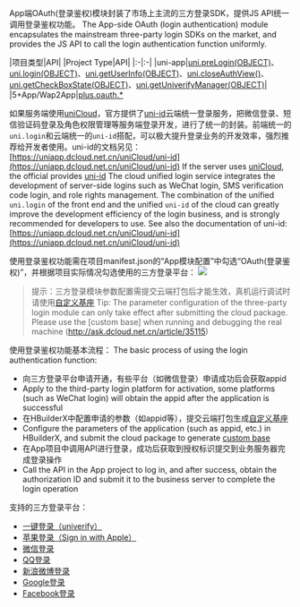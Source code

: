 App端OAuth(登录鉴权)模块封装了市场上主流的三方登录SDK，提供JS API统一调用登录鉴权功能。
The App-side OAuth (login authentication) module encapsulates the mainstream three-party login SDKs on the market, and provides the JS API to call the login authentication function uniformly.

|项目类型|API|
|Project Type|API|
|:-|:-|
|uni-app|[uni.preLogin(OBJECT)](https://uniapp.dcloud.io/api/plugins/login?id=prelogin)、[uni.login(OBJECT)](api/plugins/login?id=login)、[uni.getUserInfo(OBJECT)](https://uniapp.dcloud.io/api/plugins/login?id=getuserinfo)、[uni.closeAuthView()](https://uniapp.dcloud.io/api/plugins/login?id=closeauthview)、[uni.getCheckBoxState(OBJECT)](https://uniapp.dcloud.io/api/plugins/login?id=getcheckboxstate)、[uni.getUniverifyManager(OBJECT)](https://uniapp.dcloud.io/api/plugins/login?id=getuniverifymanager)|
|5+App/Wap2App|[plus.oauth.*](https://www.html5plus.org/doc/zh_cn/oauth.html)

如果服务端使用[uniCloud](https://uniapp.dcloud.io/uniCloud/README)，官方提供了[uni-id](https://uniapp.dcloud.net.cn/uniCloud/uni-id)云端统一登录服务，把微信登录、短信验证码登录及角色权限管理等服务端登录开发，进行了统一的封装。前端统一的`uni.login`和云端统一的`uni-id`搭配，可以极大提升登录业务的开发效率，强烈推荐给开发者使用。uni-id的文档另见：[https://uniapp.dcloud.net.cn/uniCloud/uni-id](https://uniapp.dcloud.net.cn/uniCloud/uni-id)
If the server uses [uniCloud](https://uniapp.dcloud.io/uniCloud/README), the official provides [uni-id](https://uniapp.dcloud.net.cn/uniCloud/uni-id) The cloud unified login service integrates the development of server-side logins such as WeChat login, SMS verification code login, and role rights management. The combination of the unified `uni.login` of the front end and the unified `uni-id` of the cloud can greatly improve the development efficiency of the login business, and is strongly recommended for developers to use. See also the documentation of uni-id: [https://uniapp.dcloud.net.cn/uniCloud/uni-id](https://uniapp.dcloud.net.cn/uniCloud/uni-id)

使用登录鉴权功能需在项目manifest.json的“App模块配置”中勾选“OAuth(登录鉴权)”，并根据项目实际情况勾选使用的三方登录平台：
![](https://native-res.dcloud.net.cn/images/uniapp/oauth/modules.png)

> 提示：三方登录模块参数配置需提交云端打包后才能生效，真机运行调试时请使用[自定义基座](http://ask.dcloud.net.cn/article/35115)
> Tip: The parameter configuration of the three-party login module can only take effect after submitting the cloud package. Please use the [custom base] when running and debugging the real machine (http://ask.dcloud.net.cn/article/35115)

使用登录鉴权功能基本流程：
The basic process of using the login authentication function:
- 向三方登录平台申请开通，有些平台（如微信登录）申请成功后会获取appid
- Apply to the third-party login platform for activation, some platforms (such as WeChat login) will obtain the appid after the application is successful
- 在HBuilderX中配置申请的参数（如appid等），提交云端打包生成[自定义基座](http://ask.dcloud.net.cn/article/35115)
- Configure the parameters of the application (such as appid, etc.) in HBuilderX, and submit the cloud package to generate [custom base](http://ask.dcloud.net.cn/article/35115)
- 在App项目中调用API进行登录，成功后获取到授权标识提交到业务服务器完成登录操作
- Call the API in the App project to log in, and after success, obtain the authorization ID and submit it to the business server to complete the login operation

支持的三方登录平台：
- [一键登录（univerify）](univerify.md)
- [苹果登录（Sign in with Apple）](app-oauth-apple.md)
- [微信登录](app-oauth-weixin.md)
- [QQ登录](app-oauth-qq.md)
- [新浪微博登录](app-oauth-sina.md)
- [Google登录](app-oauth-google.md)
- [Facebook登录](app-oauth-facebook.md)



